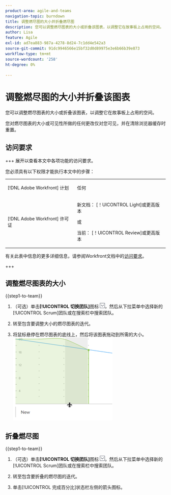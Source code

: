 ```yaml
---
product-area: agile-and-teams
navigation-topic: burndown
title: 调整燃尽图的大小并折叠燃尽图
description: 您可以调整燃尽图表的大小或折叠该图表，以调整它在故事板上占用的空间。
author: Lisa
feature: Agile
exl-id: ad7ea883-987a-4278-8d24-7c1dd4e542a3
source-git-commit: 91dc9946566e15bf32d0d89975e3e6b66b39e873
workflow-type: tm+mt
source-wordcount: '258'
ht-degree: 0%

---
```


# 调整燃尽图的大小并折叠该图表

您可以调整燃尽图表的大小或折叠该图表，以调整它在故事板上占用的空间。

您对燃尽图表的大小或可见性所做的任何更改仅对您可见，并在清除浏览器缓存时重置。

## 访问要求

+++ 展开以查看本文中各项功能的访问要求。

您必须具有以下权限才能执行本文中的步骤：

<table style="table-layout:auto"> 
 <col> 
 </col> 
 <col> 
 </col> 
 <tbody> 
  <tr> 
   <td role="rowheader">[!DNL Adobe Workfront] 计划</td> 
   <td> <p>任何</p> </td> 
  </tr> 
  <tr> 
   <td role="rowheader">[!DNL Adobe Workfront] 许可证</td> 
   <td> <p>新文档： [！UICONTROL Light]或更高版本</p> 
   或
   <p>当前： [！UICONTROL Review]或更高版本</p> </td> 
  </tr>
 </tbody> 
</table>

有关此表中信息的更多详细信息，请参阅Workfront文档中的[访问要求](/help/quicksilver/administration-and-setup/add-users/access-levels-and-object-permissions/access-level-requirements-in-documentation.md)。

+++

## 调整燃尽图表的大小

{{step1-to-team}}

1. （可选）单击&#x200B;**[!UICONTROL 切换团队]**&#x200B;图标![切换团队图标](assets/switch-team-icon.png)，然后从下拉菜单中选择新的[!UICONTROL Scrum]团队或在搜索栏中搜索团队。

1. 转至包含要调整大小的燃尽图表的迭代。
1. 将鼠标悬停在燃尽图表的底线上，然后将该图表拖动到所需的大小。
   ![调整燃尽图表的大小](assets/burndown-resize.png)

## 折叠燃尽图

{{step1-to-team}}

1. （可选）单击&#x200B;**[!UICONTROL 切换团队]**&#x200B;图标![切换团队图标](assets/switch-team-icon.png)，然后从下拉菜单中选择新的[!UICONTROL Scrum]团队或在搜索栏中搜索团队。

1. 转至包含要折叠的燃尽图的迭代。
1. 单击[!UICONTROL 完成百分比]状态栏左侧的箭头图标。
